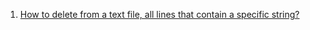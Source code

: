  1. [How to delete from a text file, all lines that contain a specific string?](https://stackoverflow.com/questions/5410757/how-to-delete-from-a-text-file-all-lines-that-contain-a-specific-string)
